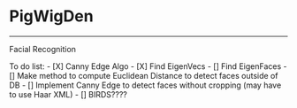 # PigWigDen
_________________
Facial Recognition

To do list:
    - [X] Canny Edge Algo
    - [X] Find EigenVecs
    - [] Find EigenFaces
    - [] Make method to compute Euclidean Distance to detect faces outside of DB
    - [] Implement Canny Edge to detect faces without cropping (may have to use Haar XML)
    - [] BIRDS???? 